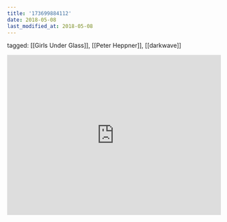 ```yaml
---
title: '173699884112'
date: 2018-05-08
last_modified_at: 2018-05-08
---
```

tagged: [[Girls Under Glass]], [[Peter Heppner]], [[darkwave]]
<iframe allow="accelerometer; autoplay; clipboard-write; encrypted-media; gyroscope; picture-in-picture" allowfullscreen="" frameborder="0" height="375" id="youtube_iframe" src="https://www.youtube.com/embed/oJgCvW8-1Vw?feature=oembed&amp;enablejsapi=1&amp;origin=https://safe.txmblr.com&amp;wmode=opaque" width="500"></iframe>